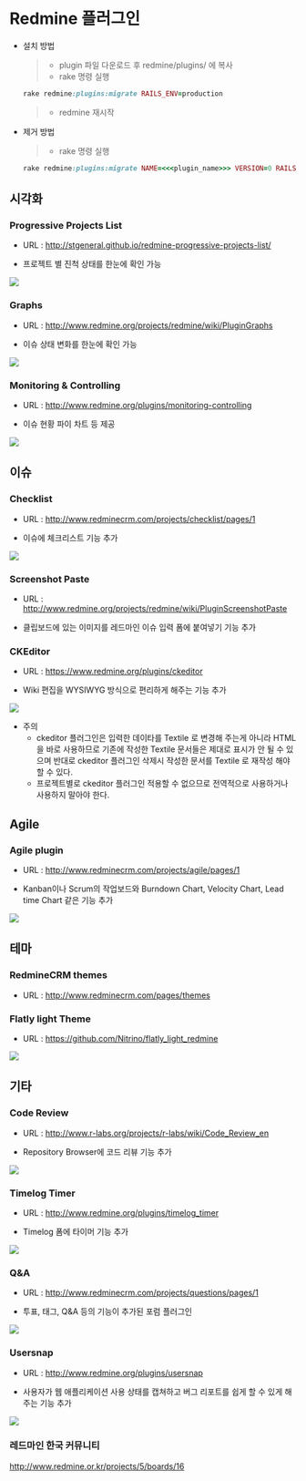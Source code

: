# Redmine 플러그인

- 설치 방법

    >- plugin 파일 다운로드 후 redmine/plugins/ 에 복사
    >- rake 명령 실행
    ```ruby
    rake redmine:plugins:migrate RAILS_ENV=production
    ```
    >- redmine 재시작

- 제거 방법

    >- rake 명령 실행
    ```ruby
    rake redmine:plugins:migrate NAME=<<<plugin_name>>> VERSION=0 RAILS_ENV=production
    ```

## 시각화

### Progressive Projects List

- URL :  http://stgeneral.github.io/redmine-progressive-projects-list/

- 프로젝트 별 진척 상태를 한눈에 확인 가능

![](http://stgeneral.github.io/redmine-progressive-projects-list/images/screenshots/v020/progressive-projects-list-v020-progress.png)


### Graphs

- URL :  http://www.redmine.org/projects/redmine/wiki/PluginGraphs

- 이슈 상태 변화를 한눈에 확인 가능

![](http://www.redmine.org/attachments/1736/open-aging-issues.png)


### Monitoring & Controlling

- URL : http://www.redmine.org/plugins/monitoring-controlling

- 이슈 현황 파이 차트 등 제공

![](http://ds6br8f5qp1u2.cloudfront.net/blog/wp-content/uploads/2015/08/monitoring-controlling-redmine-plugin.png?746e61)



##  이슈

### Checklist

- URL : http://www.redminecrm.com/projects/checklist/pages/1

- 이슈에 체크리스트 기능 추가

![](http://www.redminecrm.com/attachments/download/24403/view.png)


### Screenshot Paste

- URL : http://www.redmine.org/projects/redmine/wiki/PluginScreenshotPaste

- 클립보드에 있는 이미지를 레드마인 이슈 입력 폼에 붙여넣기 기능 추가


### CKEditor

- URL : https://www.redmine.org/plugins/ckeditor

- Wiki 편집을 WYSIWYG 방식으로 편리하게 해주는 기능 추가

![](http://blog.beany.co.kr/wp-content/uploads/2013/01/redmine_1.4.x_plugin_ckeditor_install_3.png)

- 주의
    - ckeditor 플러그인은 입력한 데이타를 Textile 로 변경해 주는게 아니라 HTML 을 바로 사용하므로 기존에 작성한 Textile 문서들은 제대로 표시가 안 될 수 있으며 반대로 ckeditor 플러그인 삭제시 작성한 문서를 Textile 로 재작성 해야 할 수 있다.
    - 프로젝트별로 ckeditor 플러그인 적용할 수 없으므로 전역적으로 사용하거나 사용하지 말아야 한다.



## Agile

### Agile plugin

- URL : http://www.redminecrm.com/projects/agile/pages/1

- Kanban이나 Scrum의 작업보드와 Burndown Chart, Velocity Chart, Lead time Chart 같은 기능 추가

![](http://www.redminecrm.com/attachments/download/11669/board.png)



## 테마

### RedmineCRM themes

- URL : http://www.redminecrm.com/pages/themes


### Flatly light Theme 

- URL : https://github.com/Nitrino/flatly_light_redmine

![](https://raw.githubusercontent.com/Nitrino/flatly_light_redmine/master/screenshots/screen_2.png)



## 기타

### Code Review

- URL : http://www.r-labs.org/projects/r-labs/wiki/Code_Review_en

- Repository Browser에 코드 리뷰 기능 추가

![](http://www.r-labs.org/attachments/download/84/edit.png)


### Timelog Timer

- URL : http://www.redmine.org/plugins/timelog_timer

- Timelog 폼에 타이머 기능 추가

![](http://www.redmine.org/attachments/download/8521/redmine_timelog_plugin.png)


### Q&A

- URL : http://www.redminecrm.com/projects/questions/pages/1

- 투표, 태그, Q&A 등의 기능이 추가된 포럼 플러그인

![](http://www.redminecrm.com/attachments/download/3751/forum.png)


### Usersnap

- URL : http://www.redmine.org/plugins/usersnap

- 사용자가 웹 애플리케이션 사용 상태를 캡쳐하고 버그 리포트를 쉽게 할 수 있게 해주는 기능 추가

![](http://ds6br8f5qp1u2.cloudfront.net/blog/wp-content/uploads/2015/08/usersnap-redmine-bug-tracking-plugin.jpg?746e61)


### 레드마인 한국 커뮤니티

http://www.redmine.or.kr/projects/5/boards/16












